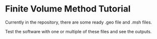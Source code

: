 # Finite Volume Method Tutorial

Currently in the repository, there are some ready .geo file and .msh files. 

Test the software with one or multiple of these files and see the outputs. 